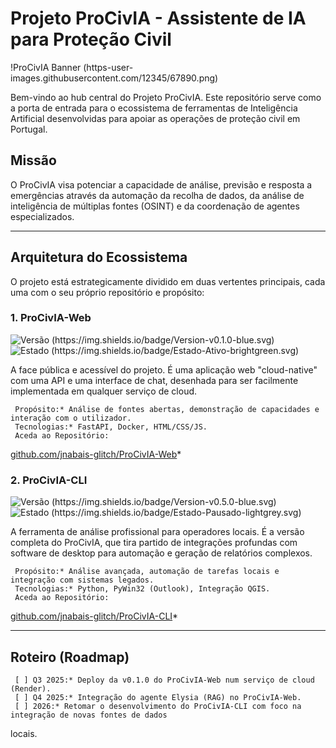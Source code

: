 # Projeto ProCivIA - Assistente de IA para Proteção Civil

  !ProCivIA Banner (https-user-images.githubusercontent.com/12345/67890.png) <!-- Placeholder para um futuro
  banner -->

  Bem-vindo ao hub central do Projeto ProCivIA. Este repositório serve como a porta de entrada para o
  ecossistema de ferramentas de Inteligência Artificial desenvolvidas para apoiar as operações de proteção
  civil em Portugal.

  ## Missão

  O ProCivIA visa potenciar a capacidade de análise, previsão e resposta a emergências através da automação da
  recolha de dados, da análise de inteligência de múltiplas fontes (OSINT) e da coordenação de agentes
  especializados.

  ---

  ## Arquitetura do Ecossistema

  O projeto está estrategicamente dividido em duas vertentes principais, cada uma com o seu próprio repositório
   e propósito:

  ### 1. ProCivIA-Web

  ![Versão 
  (https://img.shields.io/badge/Version-v0.1.0-blue.svg)](https://github.com/jnabais-glitch/ProCivIA-Web)
  ![Estado 
  (https://img.shields.io/badge/Estado-Ativo-brightgreen.svg)](https://github.com/jnabais-glitch/ProCivIA-Web)

  A face pública e acessível do projeto. É uma aplicação web "cloud-native" com uma API e uma interface de
  chat, desenhada para ser facilmente implementada em qualquer serviço de cloud.

     Propósito:* Análise de fontes abertas, demonstração de capacidades e interação com o utilizador.
     Tecnologias:* FastAPI, Docker, HTML/CSS/JS.
     Aceda ao Repositório: 
  [github.com/jnabais-glitch/ProCivIA-Web](https://github.com/jnabais-glitch/ProCivIA-Web)*

  ### 2. ProCivIA-CLI

  ![Versão 
  (https://img.shields.io/badge/Version-v0.5.0-blue.svg)](https://github.com/jnabais-glitch/ProCivIA-CLI)
  ![Estado 
  (https://img.shields.io/badge/Estado-Pausado-lightgrey.svg)](https://github.com/jnabais-glitch/ProCivIA-CLI)

  A ferramenta de análise profissional para operadores locais. É a versão completa do ProCivIA, que tira
  partido de integrações profundas com software de desktop para automação e geração de relatórios complexos.

     Propósito:* Análise avançada, automação de tarefas locais e integração com sistemas legados.
     Tecnologias:* Python, PyWin32 (Outlook), Integração QGIS.
     Aceda ao Repositório: 
  [github.com/jnabais-glitch/ProCivIA-CLI](https://github.com/jnabais-glitch/ProCivIA-CLI)*

  ---

  ## Roteiro (Roadmap)

     [ ] Q3 2025:* Deploy da v0.1.0 do ProCivIA-Web num serviço de cloud (Render).
     [ ] Q4 2025:* Integração do agente Elysia (RAG) no ProCivIA-Web.
     [ ] 2026:* Retomar o desenvolvimento do ProCivIA-CLI com foco na integração de novas fontes de dados
  locais.
